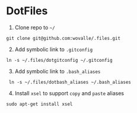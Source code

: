 # DotFiles

1. Clone repo to `~/`
  ```
  git clone git@github.com:wovalle/.files.git
  ```

2. Add symbolic link to `.gitconfig`

  ```
  ln -s ~/.files/dotgitconfig ~/.gitconfig
  ```

3. Add symbolic link to `.bash_aliases`

```
 ln -s ~/.files/dotbash_aliases ~/.bash_aliases
```

4. Install `xsel` to support `copy` and `paste` aliases

  ```
  sudo apt-get install xsel
  ```